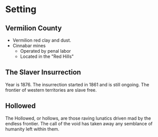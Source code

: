 # Setting
## Vermilion County
- Vermilion red clay and dust.
- Cinnabar mines
  - Operated by penal labor
  - Located in the "Red Hills"

## The Slaver Insurrection
Year is 1876. The insurrection started in 1861 and is still ongoing. The frontier of western territories are slave free.
## Hollowed
The Hollowed, or hollows, are those raving lunatics driven mad by the endless frontier. The call of the void has taken away any semblance of humanity left within them.